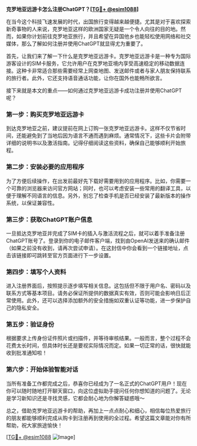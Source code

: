**克罗地亚远游卡怎么注册ChatGPT？[[TG💪+ @esim1088](https://t.me/s/esim1088)]**

在当今这个科技飞速发展的时代，出国旅行变得越来越便捷。尤其是对于喜欢探索新奇事物的人来说，克罗地亚这样的欧洲国家无疑是一个令人向往的目的地。然而，如果你计划前往克罗地亚旅行，并且希望在异国他乡也能轻松使用网络和社交媒体，那么了解如何注册并使用ChatGPT就显得尤为重要了。

首先，让我们来了解一下什么是克罗地亚远游卡。克罗地亚远游卡是一种专为国际游客设计的SIM卡服务，它允许用户在克罗地亚境内享受高速稳定的移动数据连接。这种卡非常适合那些需要经常上网查地图、发送邮件或者与家人朋友保持联系的旅行者。此外，它还支持语音通话功能，让你在国外也能畅所欲言。

接下来就是本文的重点——如何通过克罗地亚远游卡成功注册并使用ChatGPT呢？

### 第一步：购买克罗地亚远游卡

到达克罗地亚之前，建议提前在网上订购一张克罗地亚远游卡。这样不仅节省时间，还能避免到了当地后因为语言不通而遇到麻烦。通常情况下，这些卡片会附带详细的说明书以及激活指南。记得仔细阅读这些资料，确保自己能够顺利开始旅程。

### 第二步：安装必要的应用程序

为了方便后续操作，在出发前最好先下载好需要用到的应用程序。比如，你需要一个可靠的浏览器来访问官方网站；同时，也可以考虑安装一些常用的翻译工具，以便于理解不同语言的信息。另外，别忘了检查手机是否已经安装了最新版本的操作系统，以保证兼容性。

### 第三步：获取ChatGPT账户信息

一旦抵达克罗地亚并完成了SIM卡的插入与激活流程之后，就可以着手准备注册ChatGPT账号了。登录到你的电子邮件客户端，找到由OpenAI发送来的确认邮件（如果之前没有收到，请再次尝试申请）。在这封信中你会看到一个链接地址，点击该链接即可跳转至官方页面进行下一步设置。

### 第四步：填写个人资料

进入注册界面后，按照提示逐步填写相关信息。这包括但不限于用户名、密码以及联系方式等基本项目。请务必保证所提供的数据真实有效，否则可能会影响日后正常使用。此外，还可以选择添加额外的安全措施如双重认证等功能，进一步保护自己的隐私安全。

### 第五步：验证身份

根据要求上传身份证件照片或扫描件，并等待审核结果。一般而言，整个过程不会花费太长时间，但具体时长还是要视实际情况而定。如果一切正常的话，很快就能收到批准通知啦！

### 第六步：开始体验智能对话

当所有准备工作都完成之后，恭喜你已经成为了一名正式的ChatGPT用户！现在你可以随时随地打开聊天窗口，向这位虚拟助手提问任何你想知道的问题了。无论是学习新知识还是寻找灵感，它都会耐心地为你解答疑惑哦～

总之，借助克罗地亚远游卡的帮助，再加上一点点耐心和细心，相信每位热爱旅行的朋友都能够顺利完成从购卡到注册再到使用的全过程。希望这篇文章能对你有所帮助，祝大家旅途愉快！

[[TG💪+ @esim1088](https://t.me/s/esim1088) ![Image](https://i.postimg.cc/4NQfJmqS/Snipaste-2025-05-13-00-14-12.png)]